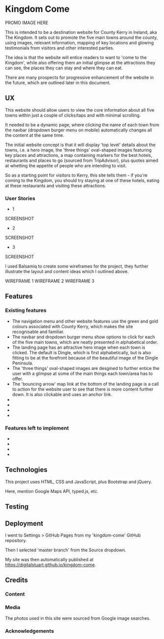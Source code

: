 # Kingdom Come

PROMO IMAGE HERE

This is intended to be a destination website for County Kerry in Ireland, aka The Kingdom. It sets out to promote the five main towns around the county, using images, relevant information, mapping of key locations and glowing testimonials from visitors and other interested parties.

The idea is that the website will entice readers to want to 'come to the Kingdom', while also offering them an initial glimpse at the attractions they can see, the places they can stay and where they can eat.

There are many prospects for progressive enhancement of the website in the future, which are outlined later in this document.

## UX

This website should allow users to view the core information about all five towns within just a couple of clicks/taps and with minimal scrolling.

It needed to be a dynamic page, where clicking the name of each town from the navbar (dropdown burger menu on mobile) automatically changes all the content at the same time.

The initial website concept is that it will display 'top level' details about the towns, i.e. a hero image, the 'three things' oval-shaped images featuring key places and attractions, a map containing markers for the best hotels, restaurants and places to go (sourced from TripAdvisor), plus quotes aimed at whetting the appetite of people who are intending to visit.

So as a starting point for visitors to Kerry, this site tells them - if you're coming to the Kingdom, you should try staying at one of these hotels, eating at these restaurants and visiting these attractions.

### User Stories

* 1

SCREENSHOT
* 2

SCREENSHOT
* 3

SCREENSHOT

I used Balsamiq to create some wireframes for the project, they further illustrate the layout and content ideas which I outlined above.

WIREFRAME 1
WIREFRAME 2
WIREFRAME 3

## Features

### Existing features

* The navigation menu and other website features use the green and gold colours associated with County Kerry, which makes the site recognisable and familiar.
* The navbar and dropdown burger menu show options to click for each of the five main towns, which are neatly presented in alphabetical order.
* The landing page has an attractive hero image when each town is clicked. The default is Dingle, which is first alphabetically, but is also fitting to be at the forefront because of the beautiful image of the Dingle Peninsula.
* The 'three things' oval-shaped images are desgined to further entice the user with a glimpse at some of the main things each town/area has to offer.
* The 'bouncing arrow' map link at the bottom of the landing page is a call to action for the website user to see that there is more content further down. It is also clickable and uses an anchor link.
* 
* 
* 
* 

### Features left to implement

* 
* 
* 
* 

## Technologies

This project uses HTML, CSS and JavaScript, plus Bootstrap and jQuery.

Here, mention Google Maps API, typed.js, etc.

## Testing

## Deployment

I went to Settings > GitHub Pages from my 'kingdom-come' GitHub repository.

Then I selected 'master branch' from the Source dropdown.

My site was then automatically published at https://digitalstuart.github.io/kingdom-come.

## Credits

### Content

### Media

The photos used in this site were sourced from Google image searches.

### Acknowledgements